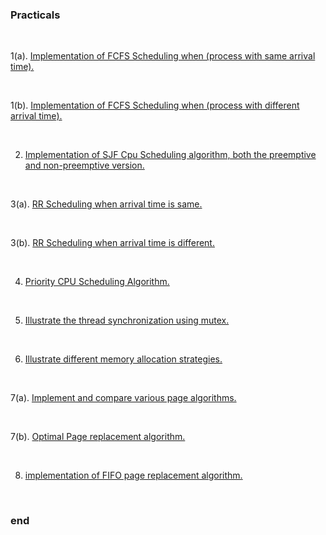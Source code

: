 ### Practicals

<br>

1(a). [Implementation of FCFS Scheduling when (process with same arrival time).](https://github.com/FlashXT/sem4/blob/main/os/codes/prog1a.cpp)

<br>

1(b). [Implementation of FCFS Scheduling when (process with different arrival time).](https://github.com/FlashXT/sem4/blob/main/os/codes/prog1b.cpp)

<br>

2. [Implementation of SJF Cpu Scheduling algorithm, both the preemptive and non-preemptive version.](https://github.com/FlashXT/sem4/blob/main/os/codes/prog2.cpp)

<br>

3(a). [RR Scheduling when arrival time is same.](https://github.com/FlashXT/sem4/blob/main/os/codes/prog3a.cpp)

<br>

3(b). [RR Scheduling when arrival time is different.](https://github.com/FlashXT/sem4/blob/main/os/codes/prog3b.cpp)

<br>

4. [Priority CPU Scheduling Algorithm.](https://github.com/FlashXT/sem4/blob/main/os/codes/prog4.cpp)

<br>

5. [Illustrate the thread synchronization using mutex.](https://github.com/FlashXT/sem4/blob/main/os/codes/prog5.cpp)

<br>

6. [Illustrate different memory allocation strategies.](https://github.com/FlashXT/sem4/blob/main/os/codes/prog6.cpp)

<br>

7(a). [Implement and compare various page algorithms.](https://github.com/FlashXT/sem4/blob/main/os/codes/prog7a.cpp)

<br>

7(b). [Optimal Page replacement algorithm.](https://github.com/FlashXT/sem4/blob/main/os/codes/prog7b.cpp)

<br>

8. [implementation of FIFO page replacement algorithm.](https://github.com/FlashXT/sem4/blob/main/os/codes/prog8.cpp)

<br>

### end
